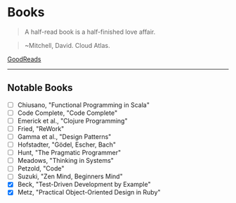 # Books

> A half-read book is a half-finished love affair.

> ~Mitchell, David. Cloud Atlas.

[GoodReads](goodreads.com/torsday)

---

## Notable Books

-   [ ] Chiusano, "Functional Programming in Scala"
-   [ ] Code Complete, "Code Complete"
-   [ ] Emerick et al., "Clojure Programming"
-   [ ] Fried, "ReWork"
-   [ ] Gamma et al., "Design Patterns"
-   [ ] Hofstadter, "Gödel, Escher, Bach"
-   [ ] Hunt, "The Pragmatic Programmer"
-   [ ] Meadows, "Thinking in Systems"
-   [ ] Petzold, "Code"
-   [ ] Suzuki, "Zen Mind, Beginners Mind"
-   [x] Beck, "Test-Driven Development by Example"
-   [x] Metz, "Practical Object-Oriented Design in Ruby"
